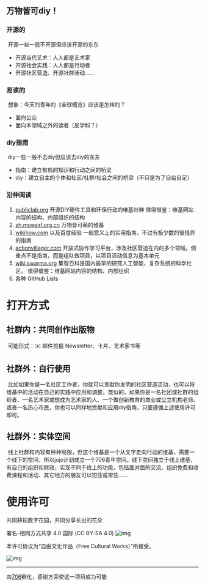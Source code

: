 ## 万物皆可diy！
### **开源的**
‌
开源一些一般不开源但应该开源的东东
‌
- 开源当代艺术：人人都是艺术家
- 开源社会实践：人人都是行动者
- 开源社区营造、开源社群活动……
‌
### **易读的**
‌
想象：今天的青年的《全球概览》应该是怎样的？
‌
- 面向公众
- 面向本领域之外的读者（反学科？）
‌
### **diy指南**
‌
diy一些一般不去diy但应该去diy的东东
‌
- 指南：建立有机的知识和行动之间的桥梁
- diy：建立自主的个体和社区/社群/社会之间的桥梁（不只是为了自给自足）
‌
### 沿伸阅读
1. [publiclab.org](http://publiclab.org/)  开源DIY硬件工具和环保行动的维基社群 值得借鉴：维基网站内容的结构、内部组织的结构
2. [zh.moegirl.org.cn](http://zh.moegirl.org.cn/)  万物皆可萌的维基
3. [wikihow.com](http://wikihow.com/) 以及百度经验 一般意义上的实用指南，不过有极少数的很怪异的指南
4. [actionvillager.com](http://actionvillager.com/)  开放式协作学习平台，涉及社区营造在内的多个领域。侧重点不是指南，而是组队做项目，以项目活动信息为基本单元
5. [wiki.swarma.org](https://wiki.swarma.org/)  集智百科是国内最早的研究人工智能、复杂系统的科学社区。 值得借鉴：维基网站内容的结构、内部组织
6. 各种 GitHub Lists
‌
# 打开方式
## 社群内：共同创作出版物
‌
可能形式：✉️ 邮件剪报 Newsletter、卡片、艺术家书等
‌
## 社群外：自行使用
‌
比如如果你是一名社区工作者，你就可以贡献你发明的社区营造活动，也可以将维基中的活动在自己的实践中应用和调整。类似的，如果你是一名社团或社群的组织者、一名艺术家或想成为艺术家的人、一个做创新教育的商业或公立机构老师、或者一名热心市民，你也可以同样地贡献和应用diy指南，只要遵循上述使用许可即可。
‌
## 社群外：实体空间
‌
线上社群和内容有种种局限，但这个维基是一个从文字走向行动的维基，需要一个线下的空间，所以jojo计划成立一个706青年空间。线下空间独立于线上维基，有自己的组织和财政，实现不同于线上的功能，包括面对面的交流、组织免费和收费课程和活动、其它地方的朋友可以短住或常住……

# 使用许可
共同耕耘数字花园，共同分享长出的花朵

署名-相同方式共享 4.0 国际 (CC BY-SA 4.0)
![img](https://licensebuttons.net/l/by-sa/4.0/80x15.png)

本许可协议为“自由文化作品（Free Cultural Works）”所接受。

![img](https://creativecommons.org/wp-content/uploads/2013/09/seal.png)

---
由[706](https://706er.com/)孵化，感谢方荣使这一项目成为可能
